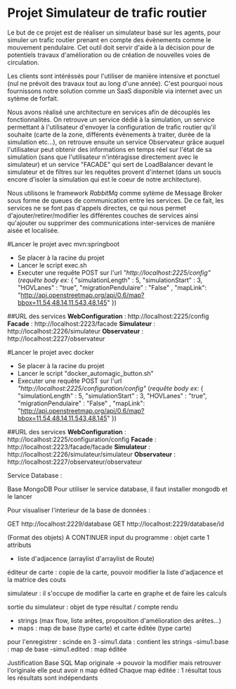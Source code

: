 Projet Simulateur de trafic routier
===================================

Le but de ce projet est de réaliser un simulateur basé sur les agents, pour
simuler un trafic routier prenant en compte des évènements comme le mouvement
pendulaire. Cet outil doit servir d'aide à la décision pour de potentiels travaux
d'amélioration ou de création de nouvelles voies de circulation.

Les clients sont intéréssés pour l'utiliser de manière intensive et ponctuel (nul
ne prévoit des travaux tout au long d'une année). C'est pourquoi nous fournissons
notre solution comme un SaaS disponible via internet avec un sytème de forfait.

Nous avons réalisé une architecture en services afin de découplés les fonctionnalités.
On retrouve un service dédié à la simulation, un service permettant à l'utilisateur
d'envoyer la configuration de trafic routier qu'il souhaite (carte de la zone, différents
évènements à traiter, durée de la simulation etc...), on retrouve ensuite un service Observateur
grâce auquel l'utilisateur peut obtenir des informations en temps réel sur l'état de sa
simulation (sans que l'utilisateur n'intéragisse directement avec le simulateur) et un 
service "FACADE" qui sert de LoadBalancer devant le simulateur et de filtres sur les 
requêtes provent d'internet (dans un soucis encore d'isoler la simulation qui est le coeur
de notre architecture).

Nous utilisons le framework _RabbitMq_ comme sytème de Message Broker sous forme de 
queues de communication entre les services. De ce fait, les services ne se font pas
d'appels directes, ce qui nous permet d'ajouter/retirer/modifier les différentes 
couches de services ainsi qu'ajouter ou supprimer des communications inter-services
de manière aisée et localisée. 

#Lancer le projet avec mvn:springboot

* Se placer à la racine du projet
* Lancer le script exec.sh
* Executer une requête POST sur l'url _"http://localhost:2225/config"_
(_requête body ex:_ { 
    "simulationLength" : 5,
     "simulationStart" : 3,
      "HOVLanes" : "true",
       "migrationPendulaire" : "False" ,
        "mapLink": "http://api.openstreetmap.org/api/0.6/map?bbox=11.54,48.14,11.543,48.145"
        })
        
##URL des services 
__WebConfiguration__ : http://localhost:2225/config
__Facade__ : http://localhost:2223/facade
__Simulateur__ : http://localhost:2226/simulateur
__Observateur__ : http://localhost:2227/observateur
        
#Lancer le projet avec docker

* Se placer à la racine du projet
* Lancer le script "docker_automagic_button.sh"
* Executer une requête POST sur l'url _"http://localhost:2225/configuration/config"_
(_requête body ex:_ { 
    "simulationLength" : 5,
     "simulationStart" : 3,
      "HOVLanes" : "true",
       "migrationPendulaire" : "False" ,
        "mapLink": "http://api.openstreetmap.org/api/0.6/map?bbox=11.54,48.14,11.543,48.145"
        })
        
##URL des services 
__WebConfiguration__ : http://localhost:2225/configuration/config
__Facade__ : http://localhost:2223/facade/facade
__Simulateur__ : http://localhost:2226/simulateur/simulateur
__Observateur__ : http://localhost:2227/observateur/observateur


  
Service Database :

Base MongoDB
Pour utiliser le service database, il faut installer mongodb et le lancer

Pour visualiser l'interieur de la base de données :

GET http://localhost:2229/database
GET http://localhost:2229/database/id

(Format des objets) A CONTINUER
input du programme : objet carte
1 attributs
- liste d'adjacence (arraylist d'arraylist de Route)

éditeur de carte : copie de la carte, pouvoir modifier la liste d'adjacence et la matrice des couts

simulateur : il s'occupe de modifier la carte en graphe et de faire les calculs

sortie du simulateur : objet de type résultat / compte rendu

- strings (max flow, liste arêtes, proposition d'amélioration des arêtes...)
- maps : map de base (type carte) et carte éditée (type carte)

pour l'enregistrer : scinde en 3 
-simu1.data : contient les strings
-simu1.base : map de base
-simu1.edited : map éditée

Justification Base SQL
Map originale -> pouvoir la modifier mais retrouver l'originale
elle peut avoir n map édited
Chaque map éditée : 1 résultat
tous les résultats sont indépendants